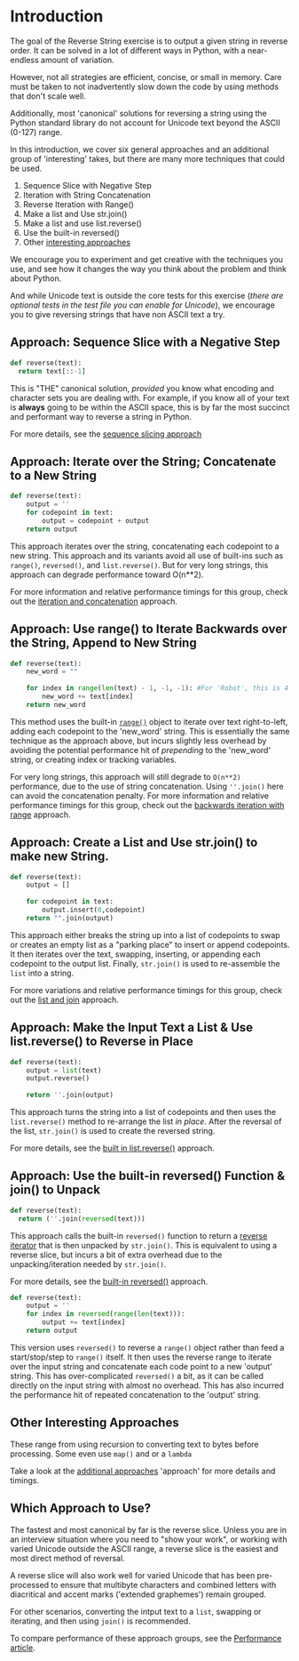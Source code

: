# Introduction


The goal of the Reverse String exercise is to output a given string in reverse order.
It can be solved in a lot of different ways in Python, with a near-endless amount of variation.

However, not all strategies are efficient, concise, or small in memory.
Care must be taken to not inadvertently slow down the code by using methods that don't scale well.

Additionally, most 'canonical' solutions for reversing a string using the Python standard library do not account for Unicode text beyond the ASCII (0-127) range.


In this introduction, we cover six general approaches and an additional group of 'interesting' takes, but there are many more techniques that could be used.

1.  Sequence Slice with Negative Step
2.  Iteration with String Concatenation
3.  Reverse Iteration with Range()
4.  Make a list and Use str.join()
5.  Make a list and use list.reverse()
6.  Use the built-in reversed()
7.  Other [interesting approaches][approach-additional-approaches]

We encourage you to experiment and get creative with the techniques you use, and see how it changes the way you think about the problem and think about Python.


And while Unicode text is outside the core tests for this exercise (_there are optional tests in the test file you can enable for Unicode_), we encourage you to give reversing strings that have non ASCII text a try.


## Approach: Sequence Slice with a Negative Step

```python
def reverse(text):
  return text[::-1]
```

This is "THE" canonical solution, _provided_ you know what encoding and character sets you are dealing with.
For example, if you know all of your text is **always** going to be within the ASCII space, this is by far the most succinct and performant way to reverse a string in Python.

For more details, see the [sequence slicing approach][approach-sequence-slicing]


## Approach: Iterate over the String; Concatenate to a New String


```python
def reverse(text):
    output = ''
    for codepoint in text:
        output = codepoint + output
    return output
```

This approach iterates over the string, concatenating each codepoint to a new string.
This approach and its variants avoid all use of built-ins such as  `range()`, `reversed()`, and `list.reverse()`.
But for very long strings, this approach can degrade performance toward O(n**2).

For more information and relative performance timings for this group, check out the [iteration and concatenation][approach-iteration-and-concatenation] approach.


## Approach: Use range() to Iterate Backwards over the String, Append to New String


```python
def reverse(text):
    new_word = ""
    
    for index in range(len(text) - 1, -1, -1): #For 'Robot', this is 4 (start) 0 (stop), iterating (4,3,2,1,0)
        new_word += text[index]
    return new_word
```

This method uses the built-in [`range()`][range] object to iterate over text right-to-left, adding each codepoint to the 'new_word' string.
This is essentially the same technique as the approach above, but incurs slightly less overhead by avoiding the potential performance hit of _prepending_ to the 'new_word' string, or creating index or tracking variables.

For very long strings, this approach will still degrade to `O(n**2)` performance, due to the use of string concatenation.
Using `''.join()` here can avoid the concatenation penalty.
For more information and relative performance timings for this group, check out the [backwards iteration with range][approach-backward-iteration-with-range] approach.


## Approach: Create a List and Use str.join() to make new String.


```python
def reverse(text):
    output = []
    
    for codepoint in text:
        output.insert(0,codepoint)
    return "".join(output)
```

This approach either breaks the string up into a list of codepoints to swap or creates an empty list as a "parking place" to insert or append codepoints.
It then iterates over the text, swapping, inserting, or appending each codepoint to the output list.
Finally, `str.join()` is used to re-assemble the `list` into a string.

For more variations and relative performance timings for this group, check out the [list and join][approach-list-and-join] approach.


## Approach: Make the Input Text a List & Use list.reverse() to Reverse in Place


```python
def reverse(text):
	output = list(text)
	output.reverse()
	
	return ''.join(output)
```

This approach turns the string into a list of codepoints and then uses the `list.reverse()` method to re-arrange the list _in place_.
After the reversal of the list, `str.join()` is used to create the reversed string.

For more details, see the [built in list.reverse()][approach-built-in-list-reverse] approach.


## Approach: Use the built-in reversed() Function & join() to Unpack


```python
def reverse(text):
  return (''.join(reversed(text)))
```

This approach calls the built-in `reversed()` function to return a [reverse iterator](https://docs.python.org/3/library/functions.html#reversed) that is then unpacked by `str.join()`.
This is equivalent to using a reverse slice, but incurs a bit of extra overhead due to the unpacking/iteration needed by `str.join()`.

For more details, see the [built-in reversed()][approach-built-in-reversed] approach.


```python
def reverse(text):
    output = ''
    for index in reversed(range(len(text))):
        output += text[index]
    return output
```

This version uses `reversed()` to reverse a `range()` object rather than feed a start/stop/step to `range()` itself.
It then uses the reverse range to iterate over the input string and concatenate each code point to a new 'output' string.
This has over-complicated `reversed()` a bit, as it can be called directly on the input string with almost no overhead.
This has also incurred the performance hit of repeated concatenation to the 'output' string.

## Other Interesting Approaches

These range from using recursion to converting text to bytes before processing.
Some even use `map()` and or a `lambda`

Take a look at the [additional approaches][approach-additional-approaches] 'approach' for more details and timings.


## Which Approach to Use?

The fastest and most canonical by far is the reverse slice.
Unless you are in an interview situation where you need to "show your work", or working with varied Unicode outside the ASCII range, a reverse slice is the easiest and most direct method of reversal.

A reverse slice will also work well for varied Unicode that has been pre-processed to ensure that multibyte characters and combined letters with diacritical and accent marks ('extended graphemes') remain grouped.


For other scenarios, converting the intput text to a `list`, swapping or iterating, and then using `join()` is recommended.

To compare performance of these approach groups, see the [Performance article][article-performance].

[approach-additional-approaches]: https://exercism.org/tracks/python/exercises/reverse-string/.approaches/additional-approaches
[approach-backward-iteration-with-range]: https://exercism.org/tracks/python/exercises/reverse-string/.approaches/backward-iteration-with-range
[approach-built-in-list-reverse]: https://exercism.org/tracks/python/exercises/reverse-string/.approaches/built-in-list-reverse
[approach-built-in-reversed]: https://exercism.org/tracks/python/exercises/reverse-string/.approaches/built-in-reversed
[approach-iteration-and-concatenation]: https://exercism.org/tracks/python/exercises/reverse-string/.approaches/iteration-and-concatenation
[approach-list-and-join]: https://exercism.org/tracks/python/exercises/reverse-string/.approaches/list-and-join
[approach-sequence-slicing]: https://exercism.org/tracks/python/exercises/reverse-string/.approaches/sequence-slicing
[article-performance]: https://exercism.org/tracks/python/exercises/reverse-string/articles/performance
[range]: https://docs.python.org/3/library/stdtypes.html#range
